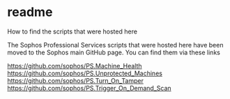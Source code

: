 # readme
How to find the scripts that were hosted here

The Sophos Professional Services scripts that were hosted here have been moved to the Sophos main GitHub page. You can find them via these links

https://github.com/sophos/PS.Machine_Health
https://github.com/sophos/PS.Unprotected_Machines
https://github.com/sophos/PS.Turn_On_Tamper
https://github.com/sophos/PS.Trigger_On_Demand_Scan
